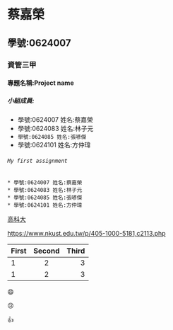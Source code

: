 # 蔡嘉榮
## 學號:0624007
### 資管三甲
#### 專題名稱:Project name
##### 小組成員:
* 學號:0624007 姓名:蔡嘉榮
* 學號:0624083 姓名:林子元
* `學號:0624085 姓名:張喭傑`
* 學號:0624101 姓名:方仲瑋      
###### `My first assignment`

```
* 學號:0624007 姓名:蔡嘉榮
* 學號:0624083 姓名:林子元
* 學號:0624085 姓名:張喭傑
* 學號:0624101 姓名:方仲瑋   
```
[高科大](https://www.nkust.edu.tw/p/405-1000-5181,c2113.php)

<https://www.nkust.edu.tw/p/405-1000-5181,c2113.php>

| First | Second | Third |
|:------|:------:|------:|
| 1 | 2 | 3 |
| 1 | 2 | 3 |

:smile:

:cry:

:+1:
